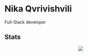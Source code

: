 <div>
    <h1>Nika Qvrivishvili</h1>
    <p>Full-Stack developer</p>
    <h2>Stats</h2>
    <div align="center">
            <a href="https://git.io/streak-stats"><img src="https://streak-stats.demolab.com?user=etherbits&theme=tokyonight"/></a>
    </div>
</div>
